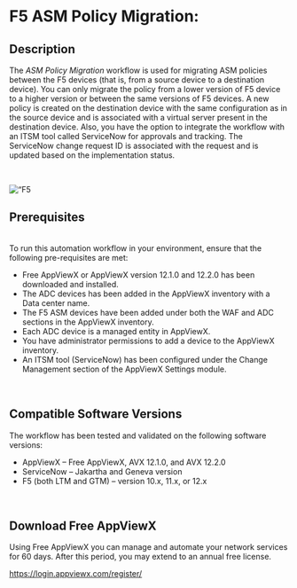 <h1>F5 ASM Policy Migration:</h1>
<h2>Description&nbsp;</h2>
<p>The <em>ASM Policy Migration </em>workflow is used for migrating ASM policies between the F5 devices (that is, from a source device to a destination device). You can only migrate the policy from a lower version of F5 device to a higher version or between the same versions of F5 devices. A new policy is created on the destination device with the same configuration as in the source device and is associated with a virtual server present in the destination device. Also, you have the option to integrate the workflow with an ITSM tool called ServiceNow for approvals and tracking. The ServiceNow change request ID is associated with the request and is updated based on the implementation status.</p>
<p>&nbsp;</p>
<p><img src="hhttps://github.com/AppViewX/AVX-12.X-Visual-Workflows/blob/master/ASM%20Policy%20Migration/docs/img/F5%20ASM%20policy%20Migration.png" alt="&ldquo;F5" width="&ldquo;600&rdquo;" /> </p>
<h2>Prerequisites</h2>
<p><br />To run this automation workflow in your environment, ensure that the following pre-requisites are met:</p>
<ul>
<li>Free AppViewX or AppViewX version 12.1.0 and 12.2.0 has been downloaded and installed.</li>
<li>The ADC devices has been added in the AppViewX inventory with a Data center name.</li>
<li>The F5 ASM devices have been added under both the WAF and ADC sections in the AppViewX inventory.</li>
<li>Each ADC device is a managed entity in AppViewX.</li>
<li>You have administrator permissions to add a device to the AppViewX inventory.</li>
<li>An ITSM tool (ServiceNow) has been configured under the Change Management section of the AppViewX Settings module.</li>
</ul>
<p>&nbsp;</p>
<h2>Compatible Software Versions</h2>
<p>The workflow has been tested and validated on the following software versions:</p>
<ul>
<li>AppViewX &ndash; Free AppViewX, AVX 12.1.0, and AVX 12.2.0</li>
<li>ServiceNow &ndash; Jakartha and Geneva version</li>
<li>F5 (both LTM and GTM) &ndash; version 10.x, 11.x, or 12.x</li>
</ul>
<p>&nbsp;</p>
<h2>Download Free AppViewX</h2>
<p>Using Free AppViewX you can manage and automate your network services for 60 days. After this period, you may extend to an annual free license.</p>
<p><a href="https://login.appviewx.com/register/">https://login.appviewx.com/register/</a></p>
<p>&nbsp;</p>